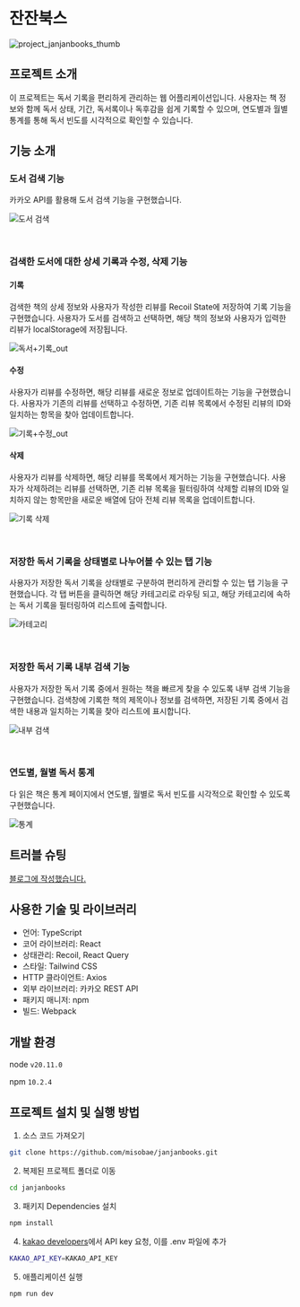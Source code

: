 # 잔잔북스
![project_janjanbooks_thumb](https://github.com/misobae/janjanbooks/assets/156400599/c24e6b10-8a0d-426a-9bac-682ba12adb4b)

## 프로젝트 소개
이 프로젝트는 독서 기록을 편리하게 관리하는 웹 어플리케이션입니다. 사용자는 책 정보와 함께 독서 상태, 기간, 독서록이나 독후감을 쉽게 기록할 수 있으며, 연도별과 월별 통계를 통해 독서 빈도를 시각적으로 확인할 수 있습니다.


## 기능 소개
### 도서 검색 기능
카카오 API를 활용해 도서 검색 기능을 구현했습니다.

![도서 검색](https://github.com/misobae/janjanbooks/assets/156400599/62e41917-f5ed-4279-8412-e7c0b915fba4)

<br />

### 검색한 도서에 대한 상세 기록과 수정, 삭제 기능

#### 기록
검색한 책의 상세 정보와 사용자가 작성한 리뷰를 Recoil State에 저장하여 기록 기능을 구현했습니다. 사용자가 도서를 검색하고 선택하면, 해당 책의 정보와 사용자가 입력한 리뷰가 localStorage에 저장됩니다. 

![독서+기록_out](https://github.com/misobae/janjanbooks/assets/156400599/fbcd2bff-a133-4ebe-9f0c-ab80708448bd)

#### 수정
사용자가 리뷰를 수정하면, 해당 리뷰를 새로운 정보로 업데이트하는 기능을 구현했습니다. 사용자가 기존의 리뷰를 선택하고 수정하면, 기존 리뷰 목록에서 수정된 리뷰의 ID와 일치하는 항목을 찾아 업데이트합니다.

![기록+수정_out](https://github.com/misobae/janjanbooks/assets/156400599/01ba9b77-1aa5-449a-a991-8562d580ba03)


#### 삭제
사용자가 리뷰를 삭제하면, 해당 리뷰를 목록에서 제거하는 기능을 구현했습니다. 사용자가 삭제하려는 리뷰를 선택하면, 기존 리뷰 목록을 필터링하여 삭제할 리뷰의 ID와 일치하지 않는 항목만을 새로운 배열에 담아 전체 리뷰 목록을 업데이트합니다.

![기록 삭제](https://github.com/misobae/janjanbooks/assets/156400599/5624f35a-385d-4595-8aa3-40f50e38be8b)

<br />

### 저장한 독서 기록을 상태별로 나누어볼 수 있는 탭 기능
사용자가 저장한 독서 기록을 상태별로 구분하여 편리하게 관리할 수 있는 탭 기능을 구현했습니다. 각 탭 버튼을 클릭하면 해당 카테고리로 라우팅 되고, 해당 카테고리에 속하는 독서 기록을 필터링하여 리스트에 출력합니다.

![카테고리](https://github.com/misobae/janjanbooks/assets/156400599/7f322824-dfe2-4800-9e83-438becd54842)


<br />

### 저장한 독서 기록 내부 검색 기능
사용자가 저장한 독서 기록 중에서 원하는 책을 빠르게 찾을 수 있도록 내부 검색 기능을 구현했습니다. 검색창에 기록한 책의 제목이나 정보를 검색하면, 저장된 기록 중에서 검색한 내용과 일치하는 기록을 찾아 리스트에 표시합니다.

![내부 검색](https://github.com/misobae/janjanbooks/assets/156400599/5d6cf7ea-e828-40fa-8bdd-8aa060cca253)


<br />

### 연도별, 월별 독서 통계
다 읽은 책은 통계 페이지에서 연도별, 월별로 독서 빈도를 시각적으로 확인할 수 있도록 구현했습니다.

![통계](https://github.com/misobae/janjanbooks/assets/156400599/dcbd4397-7c3d-4496-99fb-1c0baa254616)


## 트러블 슈팅
<a href="https://velog.io/@baesmile/%EC%9E%94%EC%9E%94%EB%B6%81%EC%8A%A4-%ED%94%84%EB%A1%9C%EC%A0%9D%ED%8A%B8-%ED%9B%84%EA%B8%B0#%ED%8A%B8%EB%9F%AC%EB%B8%94-%EC%8A%88%ED%8C%85" target="_blank" rel="noreferrer noopener">블로그에 작성했습니다.</a>

## 사용한 기술 및 라이브러리
- 언어: TypeScript
- 코어 라이브러리: React
- 상태관리: Recoil, React Query
- 스타일: Tailwind CSS
- HTTP 클라이언트: Axios
- 외부 라이브러리: 카카오 REST API
- 패키지 매니저: npm
- 빌드: Webpack

## 개발 환경
node ```v20.11.0```

npm ```10.2.4```

## 프로젝트 설치 및 실행 방법
1. 소스 코드 가져오기
```bash
git clone https://github.com/misobae/janjanbooks.git
```
2. 복제된 프로젝트 폴더로 이동
```bash
cd janjanbooks
```
3. 패키지 Dependencies 설치
```bash
npm install
```
4. [kakao developers](https://developers.kakao.com/)에서 API key 요청, 이를 .env 파일에 추가
```bash
KAKAO_API_KEY=KAKAO_API_KEY
```
5. 애플리케이션 실행
```bash
npm run dev
```